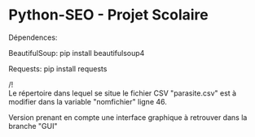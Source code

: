 # Python-SEO - Projet Scolaire

Dépendences: 

BeautifulSoup:
pip install beautifulsoup4 

Requests:
pip install requests 

/!\
Le répertoire dans lequel se situe le fichier CSV "parasite.csv" est à modifier dans la variable "nomfichier" ligne 46.

Version prenant en compte une interface graphique à retrouver dans la branche "GUI"
